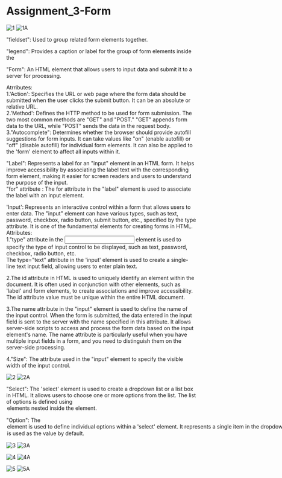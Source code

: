 # Assignment_3-Form
![1](https://github.com/Mayankkatheriya/Assignment_3-Form/assets/128832286/efc63d1f-872d-491b-b742-6c0770126a6b)
![1A](https://github.com/Mayankkatheriya/Assignment_3-Form/assets/128832286/7241c606-c1bf-4c49-85ea-2c286cde0c06)

"fieldset": Used to group related form elements together.

"legend": Provides a caption or label for the group of form elements inside the 

"Form": An HTML element that allows users to input data and submit it to a server for processing.

Atrributes:<br>
1.'Action': Specifies the URL or web page where the form data should be submitted when the user clicks the submit button. It can be an absolute or relative URL.<br>
2.'Method': Defines the HTTP method to be used for form submission. The two most common methods are "GET" and "POST." "GET" appends form data to the URL, while "POST" sends the data in the request body.<br>
3."Autocomplete": Determines whether the browser should provide autofill suggestions for form inputs. It can take values like "on" (enable autofill) or "off" (disable autofill) for individual form elements. It can also be applied to the 'form' element to affect all inputs within it.

"Label": Represents a label for an "input" element in an HTML form. It helps improve accessibility by associating the label text with the corresponding form element, making it easier for screen readers and users to understand the purpose of the input.<br>
"for" attribute : The for attribute in the "label" element is used to associate the label with an input element.

'Input': Represents an interactive control within a form that allows users to enter data. The "input" element can have various types, such as text, password, checkbox, radio button, submit button, etc., specified by the type attribute. It is one of the fundamental elements for creating forms in HTML.<br>
Attributes: <br>
1."type" attribute in the <input> element is used to specify the type of input control to be displayed, such as text, password, checkbox, radio button, etc.<br>
The type="text" attribute in the 'input' element is used to create a single-line text input field, allowing users to enter plain text.

2.The id attribute in HTML is used to uniquely identify an element within the document. It is often used in conjunction with other elements, such as 'label' and form elements, to create associations and improve accessibility. The id attribute value must be unique within the entire HTML document.

3.The name attribute in the "input" element is used to define the name of the input control. When the form is submitted, the data entered in the input field is sent to the server with the name specified in this attribute. It allows server-side scripts to access and process the form data based on the input element's name. The name attribute is particularly useful when you have multiple input fields in a form, and you need to distinguish them on the server-side processing.

4."Size": The attribute used in the "input" element to specify the visible width of the input control.
  
![2](https://github.com/Mayankkatheriya/Assignment_3-Form/assets/128832286/036bb114-9684-4859-80bc-861fcb6f122d)
![2A](https://github.com/Mayankkatheriya/Assignment_3-Form/assets/128832286/2c9e5c27-5970-4f41-a774-f77b06dd2ff2)

"Select": The 'select' element is used to create a dropdown list or a list box in HTML. It allows users to choose one or more options from the list. The list of options is defined using <option> elements nested inside the <select> element.

"Option": The <option> element is used to define individual options within a 'select' element. It represents a single item in the dropdown list. The text inside the 'option' tag is displayed as the option's label, and the value attribute can be used to specify the value associated with the selected option. If the value attribute is not provided, the text content of the <option> is used as the value by default.

![3](https://github.com/Mayankkatheriya/Assignment_3-Form/assets/128832286/8acfa4e5-9ed9-4046-8ca3-0fa35d4beeb7)
![3A](https://github.com/Mayankkatheriya/Assignment_3-Form/assets/128832286/bea22469-b434-4655-a387-87f77a6f1f7c)

![4](https://github.com/Mayankkatheriya/Assignment_3-Form/assets/128832286/7c48c491-7216-4cd5-b61c-dc5b9cf79679)
![4A](https://github.com/Mayankkatheriya/Assignment_3-Form/assets/128832286/af88f627-55c9-4ccc-81d2-d08097bb686b)

![5](https://github.com/Mayankkatheriya/Assignment_3-Form/assets/128832286/175f43fb-8651-41af-8aa9-8fd79ec06286)
![5A](https://github.com/Mayankkatheriya/Assignment_3-Form/assets/128832286/1bb2aef8-a39f-4e4d-9094-a2ff1b9ed1ac)









